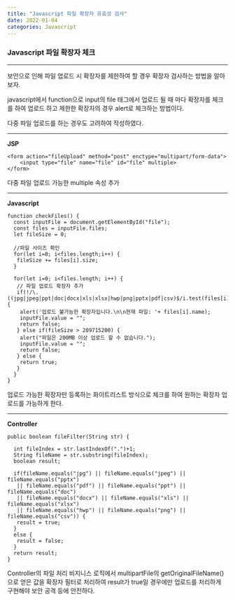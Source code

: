 ```yaml
---
title: "Javascript 파일 확장자 유효성 검사"
date: 2022-01-04
categories: Javascript
---
```


### Javascript 파일 확장자 체크

---

보안으로 인해 파일 업로드 시 확장자를 제한하여 할 경우 확장자 검사하는 방법을 알아보자.

javascript에서 function으로 input의 file 태그에서 업로드 될 때 마다 확장자를 체크를 하여
업로드 하고 제한한 확장자의 경우 alert로 체크하는 방법이다.

다중 파일 업로드를 하는 경우도 고려하여 작성하였다.

---

**JSP**

```
<form action="fileUpload" method="post" enctype="multipart/form-data">
    <input type="file" name="file" id="file" multiple>
</form>
```

다중 파일 업로드 가능한 multiple 속성 추가

---

**Javascript**

```
function checkFiles() {
  const inputFile = document.getElementById("file");
  const files = inputFile.files;
  let fileSize = 0;

  //파일 사이즈 확인
  for(let i=0; i<files.length;i++) {
   fileSize += files[i].size;
  }

  for(let i=0; i<files.length; i++) {
   // 파일 업로드 확장자 추가
   if(!/\.((jpg|jpeg|ppt|doc|docx|xls|xlsx|hwp|png|pptx|pdf|csv)$/i.test(files[i].name)) {
    alert('업로드 불가능한 확장자입니다.\n\n현재 파일: '+ files[i].name);
    inputFile.value = "";
    return false;
   } else if(fileSize > 209715200) {
    alert("파일은 200MB 이상 업로드 할 수 없습니다.");
    inputFile.value = "";
    return false;
   } else {
    return true;
   }
  }
}
```

업로드 가능한 확장자만 등록하는 화이트리스트 방식으로 체크를 하여
원하는 확장자 업로드를 가능하게 한다.

---

**Controller**

```
public boolean fileFilter(String str) {

  int fileIndex = str.lastIndexOf(".")+1;
  String fileName = str.substring(fileIndex);
  boolean result;

  if(fileName.equals("jpg") || fileName.equals("jpeg") || fileName.equals("pptx")
   || fileName.equals("pdf") || fileName.equals("ppt") || fileName.equals("doc")
   || fileName.equals("docx") || fileName.equals("xls") || fileName.equals("xlsx")
   || fileName.equals("hwp") || fileName.equals("png") || fileName.equals("csv")) {
   result = true;
  }
  else {
   result = false;
  }
  return result;
}
```

Controller의 파일 처리 비지니스 로직에서 multipartFile의 getOriginalFileName()으로 얻은 값을
확장자 필터로 처리하여 result가 true일 경우에만 업로드를 처리하게 구현해야 보안 공격 등에 안전하다.

